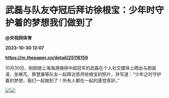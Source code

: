 # 武磊与队友夺冠后拜访徐根宝：少年时守护着的梦想我们做到了
**@央视网体育**

**2023-10-30 12:07**

**https://m.thepaper.cn/detail/25116159**

10月30日，刚刚随上海海港摘得中超冠军的武磊在个人社交媒体上晒出与颜骏凌、张琳芃、蔡慧康等队友一起拜访恩师徐根宝的照片，并写道：“少年之时守护着的梦想，我们一起做到了！所有人都在一起的感觉真好。”

![](https://imagecloud.thepaper.cn/thepaper/image/276/229/246.jpg)![](https://imagecloud.thepaper.cn/thepaper/image/276/229/247.jpg)